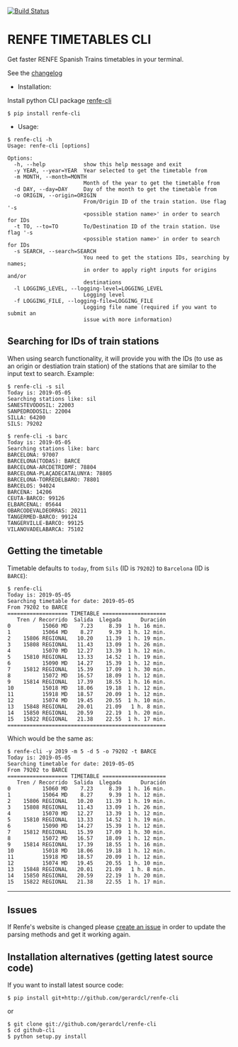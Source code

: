 [![Build Status](https://travis-ci.org/gerardcl/renfe-cli.svg?branch=master)](https://travis-ci.org/gerardcl/renfe-cli)

RENFE TIMETABLES CLI
====================

Get faster RENFE Spanish Trains timetables in your terminal.

See the [changelog](https://github.com/gerardcl/renfe-cli/blob/master/CHANGELOG.md)


- Installation:

Install python CLI package [renfe-cli](https://pypi.org/project/renfe-cli/)

```
$ pip install renfe-cli
```

- Usage:

```
$ renfe-cli -h    
Usage: renfe-cli [options]

Options:
  -h, --help            show this help message and exit
  -y YEAR, --year=YEAR  Year selected to get the timetable from
  -m MONTH, --month=MONTH
                        Month of the year to get the timetable from
  -d DAY, --day=DAY     Day of the month to get the timetable from
  -o ORIGIN, --origin=ORIGIN
                        From/Origin ID of the train station. Use flag '-s
                        <possible station name>' in order to search for IDs
  -t TO, --to=TO        To/Destination ID of the train station. Use flag '-s
                        <possible station name>' in order to search for IDs
  -s SEARCH, --search=SEARCH
                        You need to get the stations IDs, searching by names;
                        in order to apply right inputs for origins and/or
                        destinations
  -l LOGGING_LEVEL, --logging-level=LOGGING_LEVEL
                        Logging level
  -f LOGGING_FILE, --logging-file=LOGGING_FILE
                        Logging file name (required if you want to submit an
                        issue with more information)
```

**Searching for IDs of train stations**
----

 When using search functionality, it will provide you with the IDs (to use as an origin or destiation train station) of the stations that are similar to the input text to search. Example:

```
$ renfe-cli -s sil
Today is: 2019-05-05
Searching stations like: sil
SANESTEVODOSIL: 22003
SANPEDRODOSIL: 22004
SILLA: 64200
SILS: 79202

$ renfe-cli -s barc
Today is: 2019-05-05
Searching stations like: barc
BARCELONA: 97007
BARCELONA(TODAS): BARCE
BARCELONA-ARCDETRIOMF: 78804
BARCELONA-PLAÇADECATALUNYA: 78805
BARCELONA-TORREDELBARO: 78801
BARCELOS: 94024
BARCENA: 14206
CEUTA-BARCO: 99126
ELBARCENAL: 05644
OBARCODEVALDEORRAS: 20211
TANGERMED-BARCO: 99124
TANGERVILLE-BARCO: 99125
VILANOVADELABARCA: 75102
```

**Getting the timetable**
----
Timetable defaults to `today`, from `Sils` (ID is `79202`) to `Barcelona` (ID is `BARCE`):

```
$ renfe-cli        
Today is: 2019-05-05
Searching timetable for date: 2019-05-05
From 79202 to BARCE
=================== TIMETABLE ====================
   Tren / Recorrido  Salida  Llegada      Duración
0          15060 MD    7.23     8.39  1 h. 16 min.
1          15064 MD    8.27     9.39  1 h. 12 min.
2    15806 REGIONAL   10.20    11.39  1 h. 19 min.
3    15808 REGIONAL   11.43    13.09  1 h. 26 min.
4          15070 MD   12.27    13.39  1 h. 12 min.
5    15810 REGIONAL   13.33    14.52  1 h. 19 min.
6          15090 MD   14.27    15.39  1 h. 12 min.
7    15812 REGIONAL   15.39    17.09  1 h. 30 min.
8          15072 MD   16.57    18.09  1 h. 12 min.
9    15814 REGIONAL   17.39    18.55  1 h. 16 min.
10         15018 MD   18.06    19.18  1 h. 12 min.
11         15918 MD   18.57    20.09  1 h. 12 min.
12         15074 MD   19.45    20.55  1 h. 10 min.
13   15848 REGIONAL   20.01    21.09   1 h. 8 min.
14   15850 REGIONAL   20.59    22.19  1 h. 20 min.
15   15822 REGIONAL   21.38    22.55  1 h. 17 min.
==================================================
```

Which would be the same as:

```
$ renfe-cli -y 2019 -m 5 -d 5 -o 79202 -t BARCE
Today is: 2019-05-05
Searching timetable for date: 2019-05-05
From 79202 to BARCE
=================== TIMETABLE ====================
   Tren / Recorrido  Salida  Llegada      Duración
0          15060 MD    7.23     8.39  1 h. 16 min.
1          15064 MD    8.27     9.39  1 h. 12 min.
2    15806 REGIONAL   10.20    11.39  1 h. 19 min.
3    15808 REGIONAL   11.43    13.09  1 h. 26 min.
4          15070 MD   12.27    13.39  1 h. 12 min.
5    15810 REGIONAL   13.33    14.52  1 h. 19 min.
6          15090 MD   14.27    15.39  1 h. 12 min.
7    15812 REGIONAL   15.39    17.09  1 h. 30 min.
8          15072 MD   16.57    18.09  1 h. 12 min.
9    15814 REGIONAL   17.39    18.55  1 h. 16 min.
10         15018 MD   18.06    19.18  1 h. 12 min.
11         15918 MD   18.57    20.09  1 h. 12 min.
12         15074 MD   19.45    20.55  1 h. 10 min.
13   15848 REGIONAL   20.01    21.09   1 h. 8 min.
14   15850 REGIONAL   20.59    22.19  1 h. 20 min.
15   15822 REGIONAL   21.38    22.55  1 h. 17 min.
```


---

Issues
----
If Renfe's website is changed please [create an issue](https://github.com/gerardcl/renfe-cli/issues) in order to update the parsing methods and get it working again.


Installation alternatives (getting latest source code)
----
If you want to install latest source code:
```
$ pip install git+http://github.com/gerardcl/renfe-cli
```
or
```
$ git clone git://github.com/gerardcl/renfe-cli
$ cd github-cli
$ python setup.py install
```
